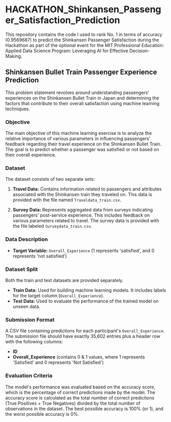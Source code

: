 # HACKATHON_Shinkansen_Passenger_Satisfaction_Prediction
This repository contains the code I used to rank No. 1 in terms of accuracy (0.9569687) to predict the Shinkansen Passenger Satisfaction during the Hackathon as part of the optional event for the MIT Professional Education: Applied Data Science Program: Leveraging AI for Effective Decision-Making.


## Shinkansen Bullet Train Passenger Experience Prediction

This problem statement revolves around understanding passengers' experiences on the Shinkansen Bullet Train in Japan and determining the factors that contribute to their overall satisfaction using machine learning techniques.

### Objective

The main objective of this machine learning exercise is to analyze the relative importance of various parameters in influencing passengers' feedback regarding their travel experience on the Shinkansen Bullet Train. The goal is to predict whether a passenger was satisfied or not based on their overall experience.

### Dataset

The dataset consists of two separate sets:

1. **Travel Data:** Contains information related to passengers and attributes associated with the Shinkansen train they traveled on. This data is provided with the file named `Traveldata_train.csv`.

2. **Survey Data:** Represents aggregated data from surveys indicating passengers' post-service experience. This includes feedback on various parameters related to travel. The survey data is provided with the file labeled `Surveydata_train.csv`.

### Data Description

- **Target Variable:** `Overall_Experience` (1 represents 'satisfied', and 0 represents 'not satisfied')

### Dataset Split

Both the train and test datasets are provided separately.

- **Train Data:** Used for building machine learning models. It includes labels for the target column (`Overall_Experience`).
- **Test Data:** Used to evaluate the performance of the trained model on unseen data.

### Submission Format

A CSV file containing predictions for each participant's `Overall_Experience`. The submission file should have exactly 35,602 entries plus a header row with the following columns:

- **ID**
- **Overall_Experience** (contains 0 & 1 values, where 1 represents 'Satisfied' and 0 represents 'Not Satisfied')

### Evaluation Criteria

The model's performance was evaluated based on the accuracy score, which is the percentage of correct predictions made by the model. The accuracy score is calculated as the total number of correct predictions (True Positives + True Negatives) divided by the total number of observations in the dataset. The best possible accuracy is 100% (or 1), and the worst possible accuracy is 0%.
